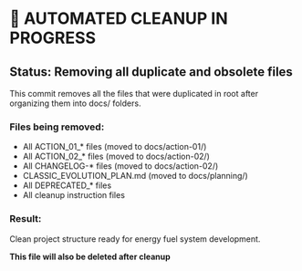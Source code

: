 # 🧹 AUTOMATED CLEANUP IN PROGRESS

## Status: Removing all duplicate and obsolete files

This commit removes all the files that were duplicated in root after organizing them into docs/ folders.

### Files being removed:
- All ACTION_01_* files (moved to docs/action-01/)
- All ACTION_02_* files (moved to docs/action-02/) 
- All CHANGELOG-* files (moved to docs/action-02/)
- CLASSIC_EVOLUTION_PLAN.md (moved to docs/planning/)
- All DEPRECATED_* files
- All cleanup instruction files

### Result:
Clean project structure ready for energy fuel system development.

**This file will also be deleted after cleanup**
